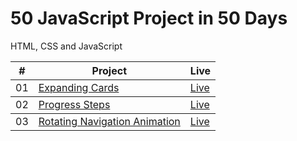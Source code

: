 # 50 JavaScript Project in 50 Days
HTML, CSS and JavaScript

<table>
  <thead>
    <th>#</th>
    <th>Project</th>
    <th>Live</th>
  </thead>
  <tbody>
    <td>01</td>
    <td><a href="https://github.com/the-phoenix-coder/50-50JS/tree/main/Expanding-Cards">Expanding Cards</a></td>
    <td><a href="https://expanding-cards-omega-swart.vercel.app/">Live</a></td>
  </tbody>
  <tbody>
    <td>02</td>
    <td><a href="https://github.com/the-phoenix-coder/50-50JS/tree/main/Progress-Steps">Progress Steps</a></td>
    <td><a href="https://progress-steps-gilt.vercel.app/">Live</a></td>
  </tbody>
  <tbody>
    <td>03</td>
    <td><a href="https://github.com/the-phoenix-coder/50-50JS/tree/main/Rotating-navigation-animation">Rotating Navigation Animation</a></td>
    <td><a href="">Live</a></td>
  </tbody>
</table>
